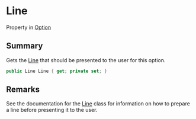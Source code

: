 # Line

Property in [Option](./)

## Summary

Gets the [Line](yarn.optionset.option.line.md) that should be presented to the user for this option.

```csharp
public Line Line { get; private set; }
```

## Remarks

See the documentation for the [Line](../../yarn.line/) class for information on how to prepare a line before presenting it to the user.
